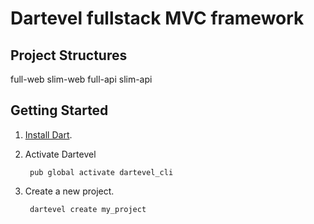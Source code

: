# Dartevel fullstack MVC framework



## Project Structures

full-web
slim-web
full-api
slim-api


## Getting Started

1. [Install Dart](https://www.dartlang.org/install).
2. Activate Dartevel

        pub global activate dartevel_cli

3. Create a new project.

        dartevel create my_project